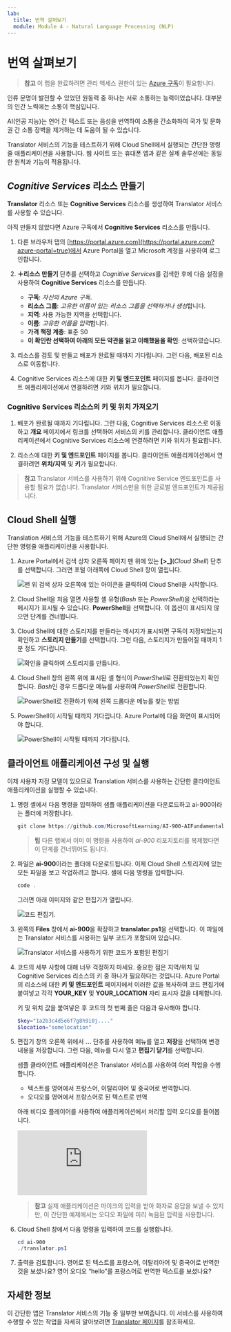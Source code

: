 ```yaml
---
lab:
  title: 번역 살펴보기
  module: Module 4 - Natural Language Processing (NLP)
---
```


# <a name="explore-translation"></a>번역 살펴보기

> **참고** 이 랩을 완료하려면 관리 액세스 권한이 있는 [Azure 구독](https://azure.microsoft.com/free?azure-portal=true)이 필요합니다.

인류 문명이 발전할 수 있었던 원동력 중 하나는 서로 소통하는 능력이었습니다. 대부분의 인간 노력에는 소통이 핵심입니다.

AI(인공 지능)는 언어 간 텍스트 또는 음성을 번역하여 소통을 간소화하여 국가 및 문화권 간 소통 장벽을 제거하는 데 도움이 될 수 있습니다.

Translator 서비스의 기능을 테스트하기 위해 Cloud Shell에서 실행되는 간단한 명령줄 애플리케이션을 사용합니다. 웹 사이트 또는 휴대폰 앱과 같은 실제 솔루션에는 동일한 원칙과 기능이 적용됩니다.

## <a name="create-a-cognitive-services-resource"></a>*Cognitive Services* 리소스 만들기

**Translator** 리소스 또는 **Cognitive Services** 리소스를 생성하여 Translator 서비스를 사용할 수 있습니다.

아직 만들지 않았다면 Azure 구독에서 **Cognitive Services** 리소스를 만듭니다.

1. 다른 브라우저 탭의 [https://portal.azure.com](https://portal.azure.com?azure-portal=true)에서 Azure Portal을 열고 Microsoft 계정을 사용하여 로그인합니다.

1. **&#65291;리소스 만들기** 단추를 선택하고 *Cognitive Services*를 검색한 후에 다음 설정을 사용하여 **Cognitive Services** 리소스를 만듭니다.
    - **구독**: *자신의 Azure 구독*.
    - **리소스 그룹**: *고유한 이름이 있는 리소스 그룹을 선택하거나 생성*합니다.
    - **지역**: 사용 가능한 지역을 선택합니다.
    - **이름**: *고유한 이름을 입력*합니다.
    - **가격 책정 계층**: 표준 S0
    - **이 확인란 선택하여 아래의 모든 약관을 읽고 이해했음을 확인**: 선택하였습니다.

1. 리소스를 검토 및 만들고 배포가 완료될 때까지 기다립니다. 그런 다음, 배포된 리소스로 이동합니다.

1. Cognitive Services 리소스에 대한 **키 및 엔드포인트** 페이지를 봅니다. 클라이언트 애플리케이션에서 연결하려면 키와 위치가 필요합니다.

### <a name="get-the-key-and-location-for-your-cognitive-services-resource"></a>Cognitive Services 리소스의 키 및 위치 가져오기

1. 배포가 완료될 때까지 기다립니다. 그런 다음, Cognitive Services 리소스로 이동하고 **개요** 페이지에서 링크를 선택하여 서비스의 키를 관리합니다. 클라이언트 애플리케이션에서 Cognitive Services 리소스에 연결하려면 키와 위치가 필요합니다.

1. 리소스에 대한 **키 및 엔드포인트** 페이지를 봅니다. 클라이언트 애플리케이션에서 연결하려면 **위치/지역** 및 **키**가 필요합니다.

> **참고** Translator 서비스를 사용하기 위해 Cognitive Service 엔드포인트를 사용할 필요가 없습니다. Translator 서비스만을 위한 글로벌 엔드포인트가 제공됩니다. 

## <a name="run-cloud-shell"></a>Cloud Shell 실행

Translation 서비스의 기능을 테스트하기 위해 Azure의 Cloud Shell에서 실행되는 간단한 명령줄 애플리케이션을 사용합니다. 

1. Azure Portal에서 검색 상자 오른쪽 페이지 맨 위에 있는 **[>_]**(*Cloud Shell*) 단추를 선택합니다. 그러면 포털 아래쪽에 Cloud Shell 창이 열립니다.

    ![맨 위 검색 상자 오른쪽에 있는 아이콘을 클릭하여 Cloud Shell을 시작합니다.](media/translate-text-and-speech/powershell-portal-guide-1.png)

1. Cloud Shell을 처음 열면 사용할 셸 유형(*Bash* 또는 *PowerShell*)을 선택하라는 메시지가 표시될 수 있습니다. **PowerShell**을 선택합니다. 이 옵션이 표시되지 않으면 단계를 건너뜁니다.  

1. Cloud Shell에 대한 스토리지를 만들라는 메시지가 표시되면 구독이 지정되었는지 확인하고 **스토리지 만들기**를 선택합니다. 그런 다음, 스토리지가 만들어질 때까지 1분 정도 기다립니다.

    ![확인을 클릭하여 스토리지를 만듭니다.](media/translate-text-and-speech/powershell-portal-guide-2.png)

1. Cloud Shell 창의 왼쪽 위에 표시된 셸 형식이 *PowerShell*로 전환되었는지 확인합니다. *Bash*인 경우 드롭다운 메뉴를 사용하여 *PowerShell*로 전환합니다. 

    ![PowerShell로 전환하기 위해 왼쪽 드롭다운 메뉴를 찾는 방법](media/translate-text-and-speech/powershell-portal-guide-3.png) 

1. PowerShell이 시작될 때까지 기다립니다. Azure Portal에 다음 화면이 표시되어야 합니다.  

    ![PowerShell이 시작될 때까지 기다립니다.](media/translate-text-and-speech/powershell-prompt.png)

## <a name="configure-and-run-a-client-application"></a>클라이언트 애플리케이션 구성 및 실행

이제 사용자 지정 모델이 있으므로 Translation 서비스를 사용하는 간단한 클라이언트 애플리케이션을 실행할 수 있습니다.

1. 명령 셸에서 다음 명령을 입력하여 샘플 애플리케이션을 다운로드하고 ai-900이라는 폴더에 저장합니다.

    ```PowerShell
    git clone https://github.com/MicrosoftLearning/AI-900-AIFundamentals ai-900
    ```

    >**팁** 다른 랩에서 이미 이 명령을 사용하여 *ai-900* 리포지토리를 복제했다면 이 단계를 건너뛰어도 됩니다.

1. 파일은 **ai-900**이라는 폴더에 다운로드됩니다. 이제 Cloud Shell 스토리지에 있는 모든 파일을 보고 작업하려고 합니다. 셸에 다음 명령을 입력합니다. 

     ```PowerShell
    code .
    ```

    그러면 아래 이미지와 같은 편집기가 열립니다. 

    ![코드 편집기.](media/translate-text-and-speech/powershell-portal-guide-4.png)

1. 왼쪽의 **Files** 창에서 **ai-900**을 확장하고 **translator.ps1**을 선택합니다. 이 파일에는 Translator 서비스를 사용하는 일부 코드가 포함되어 있습니다.

    ![Translator 서비스를 사용하기 위한 코드가 포함된 편집기](media/translate-text-and-speech/translate-code.png)

1. 코드의 세부 사항에 대해 너무 걱정하지 마세요. 중요한 점은 지역/위치 및 Cognitive Services 리소스의 키 중 하나가 필요하다는 것입니다. Azure Portal의 리소스에 대한 **키 및 엔드포인트** 페이지에서 이러한 값을 복사하여 코드 편집기에 붙여넣고 각각 **YOUR_KEY** 및 **YOUR_LOCATION** 자리 표시자 값을 대체합니다.

    키 및 위치 값을 붙여넣은 후 코드의 첫 번째 줄은 다음과 유사해야 합니다.

    ```PowerShell
    $key="1a2b3c4d5e6f7g8h9i0j...."
    $location="somelocation"
    ```

1. 편집기 창의 오른쪽 위에서 **...** 단추를 사용하여 메뉴를 열고 **저장**을 선택하여 변경 내용을 저장합니다. 그런 다음, 메뉴를 다시 열고 **편집기 닫기**를 선택합니다.

    샘플 클라이언트 애플리케이션은 Translator 서비스를 사용하여 여러 작업을 수행합니다.
    - 텍스트를 영어에서 프랑스어, 이탈리아어 및 중국어로 번역합니다.
    - 오디오를 영어에서 프랑스어로 된 텍스트로 번역

    아래 비디오 플레이어를 사용하여 애플리케이션에서 처리할 입력 오디오를 들어봅니다.

    <div class="embeddedvideo"><iframe src="https://www.microsoft.com/videoplayer/embed/RWORN0" frameborder="0" allowfullscreen="true" data-linktype="external"></iframe></div>


    > **참고** 실제 애플리케이션은 마이크의 입력을 받아 화자로 응답을 보낼 수 있지만, 이 간단한 예제에서는 오디오 파일에 미리 녹음된 입력을 사용합니다.

1. Cloud Shell 창에서 다음 명령을 입력하여 코드를 실행합니다.

    ```PowerShell
    cd ai-900
    ./translator.ps1
    ```

1. 출력을 검토합니다. 영어로 된 텍스트를 프랑스어, 이탈리아어 및 중국어로 번역한 것을 보셨나요?  영어 오디오 “hello”를 프랑스어로 번역한 텍스트를 보셨나요?

## <a name="learn-more"></a>자세한 정보

이 간단한 앱은 Translator 서비스의 기능 중 일부만 보여줍니다. 이 서비스를 사용하여 수행할 수 있는 작업을 자세히 알아보려면 [Translator 페이지](https://docs.microsoft.com/azure/cognitive-services/translator/translator-overview)를 참조하세요.